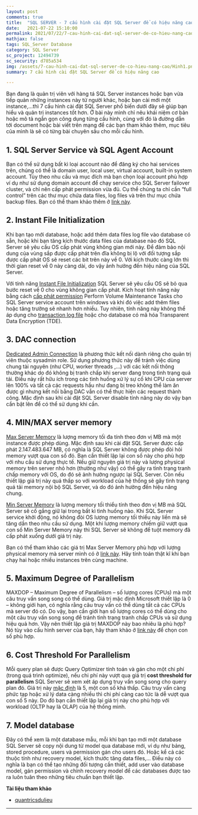 ```yaml
---
layout: post
comments: true
title:  "SQL SERVER - 7 cấu hình cài đặt SQL Server để có hiệu năng cao"
date:   2021-07-22 15:10:00
permalink: 2021/07/22/7-cau-hinh-cai-dat-sql-server-de-co-hieu-nang-cao
mathjax: false
tags: SQL_Server Database
category: SQL Server
sc_project: 12494739
sc_security: d785a534
img: /assets/7-cau-hinh-cai-dat-sql-server-de-co-hieu-nang-cao/Hinh1.png
summary: 7 cấu hình cài đặt SQL Server để có hiệu năng cao

---
```


Bạn đang là quản trị viên với hàng tá SQL Server instances hoặc bạn vừa tiếp quản những instances này từ người khác, hoặc bạn cài mới một instance,…thì 7 cấu hình cài đặt SQL Server phổ biến dưới đây sẽ giúp bạn hiểu và quản trị instances tốt hơn. Ở bài này mình chỉ nêu khái niệm cơ bản hoặc mô tả ngắn gọn công dụng từng cấu hình, cùng với đó là đường dẫn tới document hoặc bài viết trên mạng để các bạn tham khảo thêm, mục tiêu của mình là sẽ có từng bài chuyên sâu cho mỗi cấu hình.

## 1. SQL Server Service và SQL Agent Account ##

Bạn có thể sử dụng bất kì loại account nào để đăng ký cho hai services trên, chúng có thể là domain user, local user, virtual account, built-in system account. Tùy theo nhu cầu và mục đích mà bạn chọn loại account phù hợp ví dụ như sử dụng domain account để chạy service cho SQL Server failover cluster, và chỉ nên cấp phát permission vừa đủ. Cụ thể chúng ta chỉ cần “full control” trên các thư mục chứa data files, log files và trên thư mục chứa backup files. Bạn có thể tham khảo thêm ở [link này](https://docs.microsoft.com/en-us/sql/database-engine/configure-windows/configure-windows-service-accounts-and-permissions?view=sql-server-ver15).

## 2. Instant File Initialization ##

Khi bạn tạo mới database, hoặc add thêm data files log file vào database có sẵn, hoặc khi bạn tăng kích thước data files của database nào đó SQL Server sẽ yêu cầu OS cấp phát vùng không gian mới này. Để đảm bảo nội dung của vùng sắp được cấp phát trên đĩa không bị lộ với đối tượng sắp được cấp phát OS sẽ reset các bit trên này về 0. Với kích thước càng lớn thì thời gian reset về 0 này càng dài, do vậy ảnh hưởng đến hiệu năng của SQL Server.

Với tính năng [Instant File Initialization](https://docs.microsoft.com/en-us/sql/relational-databases/databases/database-instant-file-initialization?view=sql-server-ver15) SQL Server sẽ yêu cầu OS sẽ bỏ qua bước reset về 0 cho vùng không gian cấp phát. Kích hoạt tính năng này bằng cách [cấp phát permission](https://www.sqlshack.com/sql-server-setup-instant-file-initialization-ifi/) Perform Volume Maintenance Tasks cho SQL Server service account trên windows và khi đó việc add thêm files hoặc tăng trưởng sẽ nhanh hơn nhiều. Tuy nhiên, tính năng này không thể áp dụng cho [transaction log file](https://www.sqlskills.com/blogs/paul/search-engine-qa-24-why-cant-the-transaction-log-use-instant-initialization/) hoặc cho database có mã hóa Transparent Data Encryption (TDE).

## 3. DAC connection ##

[Dedicated Admin Connection](/2021/04/17/SQL-Server-Dedicated-Admin-Connection) là phương thức kết nối dành riêng cho quản trị viên thuộc sysadmin role. Sử dụng phương thức này để tránh việc dùng chung tài nguyên (như CPU, worker threads ,…) với các kết nối thông thường khác do đó không bị tranh chấp khi server đang trong tình trạng quá tải. Điều này rất hữu ích trong các tình huống xử lý sự cố khi CPU của server lên 100% và tất cả các requests hầu như đang bị treo không thể làm ăn được gì nhưng kết nối bằng DAC vẫn có thể thực hiện các request thành công. Mặc định sau khi cài đặt SQL Server disable tính năng này do vậy bạn cần bật lên để có thể sử dụng khi cần.

## 4. MIN/MAX server memory ##

[Max Server Memory](https://docs.microsoft.com/en-us/sql/database-engine/configure-windows/server-memory-server-configuration-options?view=sql-server-ver15) là lượng memory tối đa tính theo đơn vị MB mà một instance được phép dùng. Mặc định sau khi cài đặt SQL Server được cấp phát 2.147.483.647 MB, có nghĩa là SQL Server không được phép đòi hỏi memory vượt qua con số đó. Bạn cần thiết lập lại con số này cho phù hợp với nhu cầu sử dụng thực tế. Nếu giữ nguyên giá trị này và lượng physical memory trên server nhỏ hơn (thường như vậy) có thể gây ra tình trạng tranh chấp memory với OS, do đó sẽ ảnh hưởng ngược lại SQL Server. Còn nếu thiết lập giá trị này quá thấp so với workload của hệ thống sẽ gây tình trạng quá tải memory nội bộ SQL Server, và do đó ảnh hưởng đến hiệu năng chung.

[Min Server Memory](https://docs.microsoft.com/en-us/sql/database-engine/configure-windows/server-memory-server-configuration-options?view=sql-server-ver15) là lượng memory tối thiểu tính theo đơn vị MB mà SQL Server sẽ cố gắng giữ lại trong bất kì tình huống nào. Khi SQL Server service khởi động, nó không đòi OS lượng memory tối thiểu này liền mà sẽ tăng dần theo nhu cầu sử dụng. Một khi lượng memory chiếm giữ vượt qua con số Min Server Memory này thì SQL Server sẽ không để tuột memory đã cấp phát xuống dưới giá trị này.

Bạn có thể tham khảo các giá trị Max Server Memory phù hợp với lượng physical memory mà server mình có ở [link này](https://www.brentozar.com/blitz/max-memory/). Hãy tính toán thật kĩ khi bạn chạy hai hoặc nhiều instances trên cùng machine.

## 5. Maximum Degree of Parallelism ##

MAXDOP – Maximum Degree of Parallelism – số lượng cores (CPUs) mà một câu truy vấn song song có thể dùng. Giá trị mặc định Microsoft thiết lập là 0 – không giới hạn, có nghĩa rằng câu truy vấn có thể dùng tất cả các CPUs mà server đó có. Do vậy, bạn cần giới hạn số lượng cores có thể dùng cho một câu truy vấn song song để tránh tình trạng tranh chấp CPUs và sử dụng hiệu quả hơn. Vậy nên thiết lập giá trị MAXDOP này bao nhiêu là phù hợp? Nó tùy vào cấu hình server của bạn, hãy tham khảo ở [link này](https://docs.microsoft.com/en-us/sql/database-engine/configure-windows/configure-the-max-degree-of-parallelism-server-configuration-option?view=sql-server-ver15) để chọn con số phù hợp.

## 6. Cost Threshold For Parallelism ##

Mỗi query plan sẽ được Query Optimizer tính toán và gán cho một chi phí (trong quá trình optimize), nếu chi phí này vượt qua giá trị **cost threshold for parallelism** SQL Server sẽ xem xét áp dụng truy vấn song song cho query plan đó. Giá trị này [mặc định](https://docs.microsoft.com/en-us/sql/database-engine/configure-windows/configure-the-cost-threshold-for-parallelism-server-configuration-option?view=sql-server-ver15) là 5, một con số khá thấp. Câu truy vấn càng phức tạp hoặc xử lý data càng nhiều thì chi phí càng cao tức là dễ vượt qua con số 5 này. Do đó bạn cần thiết lập lại giá trị này cho phù hợp với workload (OLTP hay là OLAP) của hệ thống mình.

## 7. Model database ##

Đây có thể xem là một database mẫu, mỗi khi bạn tạo mới một database SQL Server sẽ copy nội dung từ model qua database mới, ví dụ như bảng, stored procedure, users và permission gán cho users đó. Hoặc kể cả các thuộc tính như recovery model, kích thước tăng data files,… Điều này có nghĩa là bạn có thể tạo những đối tượng cần thiết, add user vào database model, gán permission và chỉnh recovery model để các databases được tao ra luôn tuân theo những tiêu chuẩn bạn thiết lập.

**Tài liệu tham khảo**

- [quantricsdulieu](https://quantricsdulieu.com/7-cau-hinh-cai-dat-sql-server-de-co-hieu-nang-cao/)

---
